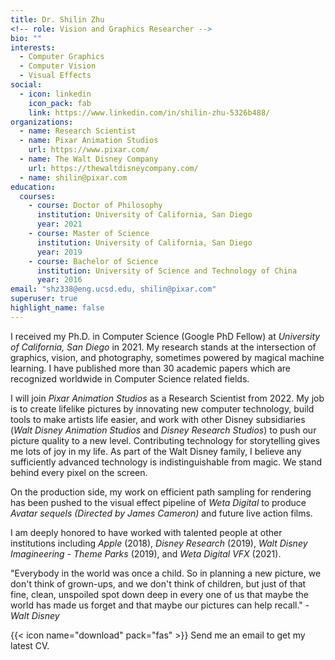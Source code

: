 ```yaml
---
title: Dr. Shilin Zhu
<!-- role: Vision and Graphics Researcher -->
bio: ""
interests:
  - Computer Graphics
  - Computer Vision
  - Visual Effects
social:
  - icon: linkedin
    icon_pack: fab
    link: https://www.linkedin.com/in/shilin-zhu-5326b488/
organizations:
  - name: Research Scientist
  - name: Pixar Animation Studios
    url: https://www.pixar.com/
  - name: The Walt Disney Company
    url: https://thewaltdisneycompany.com/
  - name: shilin@pixar.com
education:
  courses:
    - course: Doctor of Philosophy
      institution: University of California, San Diego
      year: 2021
    - course: Master of Science
      institution: University of California, San Diego
      year: 2019
    - course: Bachelor of Science
      institution: University of Science and Technology of China
      year: 2016
email: "shz338@eng.ucsd.edu, shilin@pixar.com"
superuser: true
highlight_name: false
---
```

I received my Ph.D. in Computer Science (Google PhD Fellow) at _University of California, San Diego_ in 2021. My research stands at the intersection of graphics, vision, and photography, sometimes powered by magical machine learning. I have published more than 30 academic papers which are recognized worldwide in Computer Science related fields. 

I will join _Pixar Animation Studios_ as a Research Scientist from 2022. My job is to create lifelike pictures by innovating new computer technology, build tools to make artists life easier, and work with other Disney subsidiaries (_Walt Disney Animation Studios_ and _Disney Research Studios_) to push our picture quality to a new level. Contributing technology for storytelling gives me lots of joy in my life. As part of the Walt Disney family, I believe any sufficiently advanced technology is indistinguishable from magic. We stand behind every pixel on the screen.

On the production side, my work on efficient path sampling for rendering has been pushed to the visual effect pipeline of _Weta Digital_ to produce _Avatar sequels (Directed by James Cameron)_ and future live action films.

I am deeply honored to have worked with talented people at other institutions including _Apple_ (2018), _Disney Research_ (2019), _Walt Disney Imagineering - Theme Parks_ (2019), and _Weta Digital VFX_ (2021).

"Everybody in the world was once a child. So in planning a new picture, we don't think of grown-ups, and we don't think of children, but just of that fine, clean, unspoiled spot down deep in every one of us that maybe the world has made us forget and that maybe our pictures can help recall."  -_Walt Disney_

{{< icon name="download" pack="fas" >}} Send me an email to get my latest CV. <!-- Download my {{< staticref "uploads/Shilin_CV.pdf" "newtab" >}}CV{{< /staticref >}}. -->